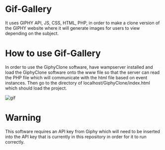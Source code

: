﻿# Gif-Gallery
It uses GIPHY API, JS, CSS, HTML, PHP, in order to make a clone version of the GIPHY website where it will generate images for users to view depending on the subject.
# How to use Gif-Gallery
In order to use the GiphyClone software, have wampserver installed and load the GiphyClone software onto the www file so that the server can read the PHP file which will communicate with the html file based on event instances. Then go to the directory of localhost/GiphyClone/index.html which should load the project.

![gif](GiphyClone_Gif.gif)
# Warning
This software requires an API key from Giphy which will need to be inserted into the API key that is currently in this repository in order for it to run correctly.
